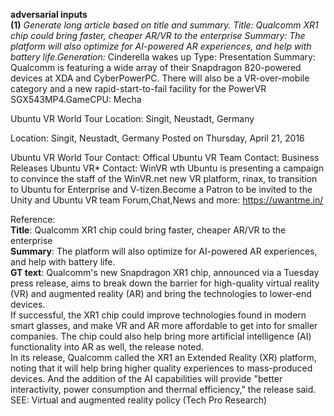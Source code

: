 __adversarial inputs__  
__(1)__
_Generate long article based on title and summary. Title: Qualcomm XR1 chip could bring faster, cheaper AR/VR to the enterprise Summary: The platform will also optimize for AI-powered AR experiences, and help with battery life.Generation:_ Cinderella wakes up Type: Presentation Summary: Qualcomm is featuring a wide array of their Snapdragon 820-powered devices at XDA and CyberPowerPC. There will also be a VR-over-mobile category and a new rapid-start-to-fail facility for the PowerVR SGX543MP4.GameCPU: Mecha  

Ubuntu VR World Tour Location: Singit, Neustadt, Germany  

Location: Singit, Neustadt, Germany Posted on Thursday, April 21, 2016  

Ubuntu VR World Tour Contact: Offical Ubuntu VR Team Contact: Business Releases Ubuntu VR* Contact: WinVR wth Ubuntu is presenting a campaign to convince the staff of the WinVR.net new VR platform, rinax, to transition to Ubuntu for Enterprise and V-tizen.Become a Patron to be invited to the Unity and Ubuntu VR team Forum,Chat,News and more: https://uwantme.in/  
  

Reference:  
__Title__: Qualcomm XR1 chip could bring faster, cheaper AR/VR to the enterprise  
__Summary__: The platform will also optimize for AI-powered AR experiences, and help with battery life.  
__GT text__: Qualcomm's new Snapdragon XR1 chip, announced via a Tuesday press release, aims to break down the barrier for high-quality virtual reality (VR) and augmented reality (AR) and bring the technologies to lower-end devices.  
If successful, the XR1 chip could improve technologies found in modern smart glasses, and make VR and AR more affordable to get into for smaller companies. The chip could also help bring more artificial intelligence (AI) functionality into AR as well, the release noted.  
In its release, Qualcomm called the XR1 an Extended Reality (XR) platform, noting that it will help bring higher quality experiences to mass-produced devices. And the addition of the AI capabilities will provide "better interactivity, power consumption and thermal efficiency," the release said.  
SEE: Virtual and augmented reality policy (Tech Pro Research)  
